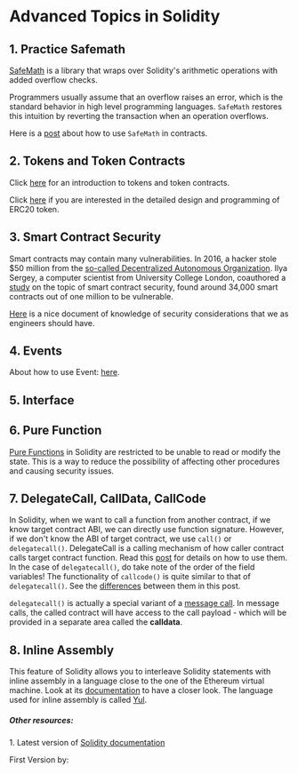 <h1> Advanced Topics in Solidity </h1>
<h2> 1. Practice Safemath </h2>

<a href="https://docs.openzeppelin.com/contracts/2.x/api/math#SafeMath">SafeMath</a> is a library that wraps over Solidity's
arithmetic operations with added overflow checks.

Programmers usually assume that an overflow raises an error, which is the standard behavior in high level programming languages. `SafeMath` restores this intuition by reverting the transaction when an
 operation overflows.
 
 Here is a <a href="https://medium.com/coinmonks/practicing-safemath-with-solidity-and-openzeppelin-cde4cba9ce39">post</a> about how to use `SafeMath` in contracts.
 
<h2> 2. Tokens and Token Contracts </h2>
Click <a href="https://docs.openzeppelin.com/contracts/2.x/tokens#:~:text=A%20token%20contract%20is%20simply,that%20someone%20wrote%20and%20deployed%22.">here</a> for an introduction to tokens and token contracts.

Click <a href="https://docs.openzeppelin.com/contracts/3.x/api/token/erc20">here</a> if you are interested in the detailed design and programming of ERC20 token.

<h2> 3. Smart Contract Security </h2>
Smart contracts may contain many vulnerabilities. In 2016, a hacker stole $50 million from the <a href="https://www.technologyreview.com/2016/05/17/160160/the-autonomous-corporation-called-the-dao-is-not-a-good-way-to-spend-130-million/">so-called Decentralized Autonomous Organization</a>. Ilya Sergey, a computer scientist from University College London, coauthored a <a href="https://arxiv.org/pdf/1802.06038.pdf">study</a> on the topic of smart contract security, found around 34,000 smart contracts out of one million to be vulnerable.

<a href="https://consensys.github.io/smart-contract-best-practices/">Here</a> is a nice document of knowledge of security considerations that we as engineers should have.

<h2> 4. Events </h2>

About how to use Event: <a href="https://www.tutorialspoint.com/solidity/solidity_events.htm">here</a>.
<h2> 5. Interface </h2>
<h2> 6. Pure Function </h2>
<a href="https://www.tutorialspoint.com/solidity/solidity_pure_functions.htm#:~:text=Pure%20functions%20ensure%20that%20they,throw%20warning%20in%20such%20cases.">Pure Functions</a> in Solidity are restricted to be unable to read or modify the state. This is a way to reduce the possibility of affecting other procedures and causing security issues.

<h2> 7. DelegateCall, CallData, CallCode </h2>

In Solidity, when we want to call a function from another contract, if we know target contract ABI, we can directly use function signature. However, if we don't know the ABI of target contract, we use `call()` or `delegatecall()`. DelegateCall is a calling mechanism of how caller contract calls target contract function. Read this <a href="https://medium.com/coinmonks/delegatecall-calling-another-contract-function-in-solidity-b579f804178c">post</a> for details on how to use them. In the case of `delegatecall()`, do take note of the order of the field variables! The functionality of `callcode()` is quite similar to that of `delegatecall()`. See the <a href="https://ethereum.stackexchange.com/questions/3667/difference-between-call-callcode-and-delegatecall">differences</a> between them in this post.

`delegatecall()` is actually a special variant of a <a href="https://solidity.readthedocs.io/en/v0.4.21/introduction-to-smart-contracts.html#message-calls">message call</a>. In message calls, the called contract will have access to the call payload - which will be provided in a separate area called the **calldata**.


<h2> 8. Inline Assembly </h2>
This feature of Solidity allows you to interleave Solidity statements with inline assembly in a language close to the one of the Ethereum virtual machine. Look at its <a href="https://solidity.readthedocs.io/en/v0.7.1/assembly.html">documentation</a> to have a closer look.
The language used for inline assembly is called <a href="https://solidity.readthedocs.io/en/v0.7.1/yul.html#yul">Yul</a>.

<h5>Other resources:</h5>
1. Latest version of <a href="https://solidity.readthedocs.io/en/v0.7.1/">Solidity documentation</a>


First Version by: 

